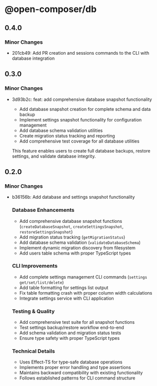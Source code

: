 # @open-composer/db

## 0.4.0

### Minor Changes

- 201cb49: Add PR creation and sessions commands to the CLI with database integration

## 0.3.0

### Minor Changes

- 3d93b2c: feat: add comprehensive database snapshot functionality

  - Add database snapshot creation for complete schema and data backup
  - Implement settings snapshot functionality for configuration management
  - Add database schema validation utilities
  - Create migration status tracking and reporting
  - Add comprehensive test coverage for all database utilities

  This feature enables users to create full database backups, restore settings, and validate database integrity.

## 0.2.0

### Minor Changes

- b36156b: Add database and settings snapshot functionality

  ### Database Enhancements

  - Add comprehensive database snapshot functions (`createDatabaseSnapshot`, `createSettingsSnapshot`, `restoreSettingsSnapshot`)
  - Add migration status tracking (`getMigrationStatus`)
  - Add database schema validation (`validateDatabaseSchema`)
  - Implement dynamic migration discovery from filesystem
  - Add users table schema with proper TypeScript types

  ### CLI Improvements

  - Add complete settings management CLI commands (`settings get/set/list/delete`)
  - Add table formatting for settings list output
  - Fix table formatting crash with proper column width calculations
  - Integrate settings service with CLI application

  ### Testing & Quality

  - Add comprehensive test suite for all snapshot functions
  - Test settings backup/restore workflow end-to-end
  - Add schema validation and migration status tests
  - Ensure type safety with proper TypeScript types

  ### Technical Details

  - Uses Effect-TS for type-safe database operations
  - Implements proper error handling and type assertions
  - Maintains backward compatibility with existing functionality
  - Follows established patterns for CLI command structure
